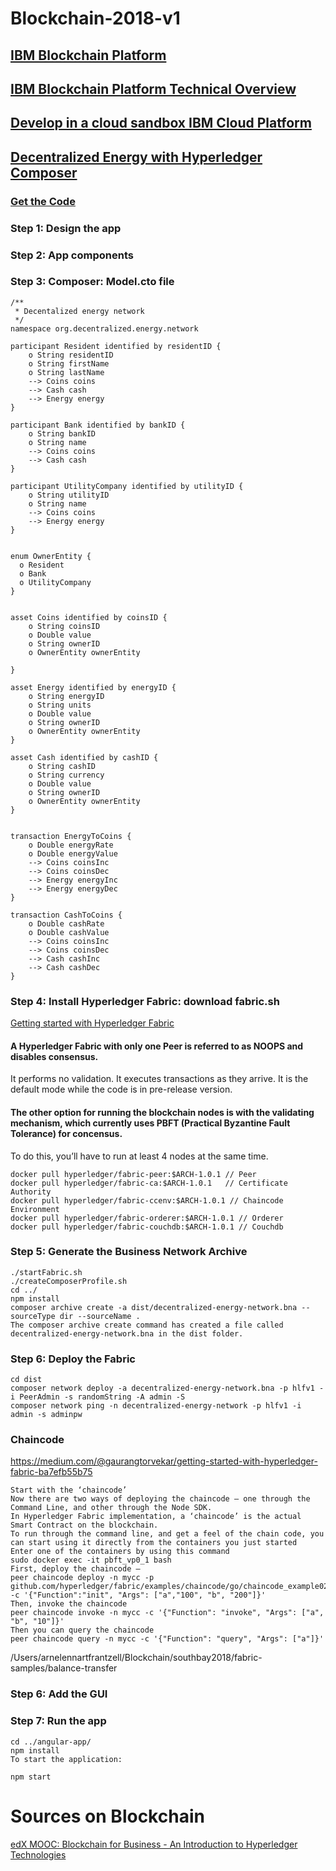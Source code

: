 # Blockchain-2018-v1

## [IBM Blockchain Platform](https://www.ibm.com/blockchain/platform/)
## [IBM Blockchain Platform Technical Overview](https://github.com/LennartFr/Blockchain-2018-v1/blob/master/cloud-cloud-platform-white-paper.pdf)
## [Develop in a cloud sandbox IBM Cloud Platform](https://ibm-blockchain.github.io/)


## [Decentralized Energy with Hyperledger Composer](https://developer.ibm.com/code/patterns/decentralized-energy-hyperledger-composer/)


### [Get the Code](https://github.com/IBM/Decentralized-Energy-Composer?cm_sp=IBMCode-_-decentralized-energy-hyperledger-composer-_-Get-the-Code)

### Step 1: Design the app

### Step 2: App components

### Step 3: Composer: Model.cto file

~~~
/**
 * Decentalized energy network
 */
namespace org.decentralized.energy.network

participant Resident identified by residentID {
    o String residentID
    o String firstName
    o String lastName
    --> Coins coins
    --> Cash cash
    --> Energy energy
}

participant Bank identified by bankID {
    o String bankID
    o String name
    --> Coins coins
    --> Cash cash
}

participant UtilityCompany identified by utilityID {
    o String utilityID
    o String name
    --> Coins coins
    --> Energy energy
}


enum OwnerEntity {
  o Resident
  o Bank
  o UtilityCompany
}


asset Coins identified by coinsID {
    o String coinsID
    o Double value
    o String ownerID
    o OwnerEntity ownerEntity
    
}

asset Energy identified by energyID {
    o String energyID
    o String units
    o Double value
    o String ownerID
    o OwnerEntity ownerEntity
} 

asset Cash identified by cashID {
    o String cashID
    o String currency
    o Double value
    o String ownerID
    o OwnerEntity ownerEntity
} 


transaction EnergyToCoins {
    o Double energyRate
    o Double energyValue       
    --> Coins coinsInc
    --> Coins coinsDec
    --> Energy energyInc
    --> Energy energyDec
}

transaction CashToCoins {
    o Double cashRate       
    o Double cashValue    
    --> Coins coinsInc
    --> Coins coinsDec
    --> Cash cashInc
    --> Cash cashDec
}
~~~

### Step 4: Install Hyperledger Fabric: download fabric.sh

[Getting started with Hyperledger Fabric](https://medium.com/@gaurangtorvekar/getting-started-with-hyperledger-fabric-ba7efb55b75)

#### A Hyperledger Fabric with only one Peer is referred to as NOOPS and disables consensus. 
It performs no validation. It executes transactions as they arrive.
It is the default mode while the code is in pre-release version.

#### The other option for running the blockchain nodes is with the validating mechanism, which currently uses PBFT (Practical Byzantine Fault Tolerance) for concensus.
To do this, you’ll have to run at least 4 nodes at the same time.

~~~
docker pull hyperledger/fabric-peer:$ARCH-1.0.1 // Peer
docker pull hyperledger/fabric-ca:$ARCH-1.0.1   // Certificate Authority
docker pull hyperledger/fabric-ccenv:$ARCH-1.0.1 // Chaincode Environment
docker pull hyperledger/fabric-orderer:$ARCH-1.0.1 // Orderer
docker pull hyperledger/fabric-couchdb:$ARCH-1.0.1 // Couchdb
~~~

### Step 5: Generate the Business Network Archive
~~~
./startFabric.sh
./createComposerProfile.sh
cd ../
npm install
composer archive create -a dist/decentralized-energy-network.bna --sourceType dir --sourceName .
The composer archive create command has created a file called decentralized-energy-network.bna in the dist folder.
~~~

### Step 6: Deploy the Fabric

~~~
cd dist
composer network deploy -a decentralized-energy-network.bna -p hlfv1 -i PeerAdmin -s randomString -A admin -S
composer network ping -n decentralized-energy-network -p hlfv1 -i admin -s adminpw
~~~







### Chaincode
https://medium.com/@gaurangtorvekar/getting-started-with-hyperledger-fabric-ba7efb55b75
~~~
Start with the ‘chaincode’
Now there are two ways of deploying the chaincode — one through the Command Line, and other through the Node SDK.
In Hyperledger Fabric implementation, a ‘chaincode’ is the actual Smart Contract on the blockchain.
To run through the command line, and get a feel of the chain code, you can start using it directly from the containers you just started
Enter one of the containers by using this command
sudo docker exec -it pbft_vp0_1 bash
First, deploy the chaincode —
peer chaincode deploy -n mycc -p github.com/hyperledger/fabric/examples/chaincode/go/chaincode_example02 -c '{"Function":"init", "Args": ["a","100", "b", "200"]}'
Then, invoke the chaincode
peer chaincode invoke -n mycc -c '{"Function": "invoke", "Args": ["a", "b", "10"]}'
Then you can query the chaincode
peer chaincode query -n mycc -c '{"Function": "query", "Args": ["a"]}'

~~~

/Users/arnelennartfrantzell/Blockchain/southbay2018/fabric-samples/balance-transfer




### Step 6: Add the GUI

### Step 7: Run the app
~~~
cd ../angular-app/
npm install
To start the application:

npm start
~~~



# Sources on Blockchain



[edX MOOC: Blockchain for Business - An Introduction to Hyperledger Technologies](https://www.edx.org/course/blockchain-business-introduction-linuxfoundationx-lfs171x)
